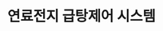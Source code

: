 ---
caption: #what displays in the portfolio grid:
  title: 연료전지 급탕제어 시스템
  subtitle: ""
  thumbnail: assets/img/portfolio/05-thumbnail.png
  
#what displays when the item is clicked:
title: 연료전지 급탕제어 시스템
subtitle: ""
image: assets/img/portfolio/02-thumbnail.png #main image, can be a link or a file in assets/img/portfolio
alt: 05-thumbnail

---